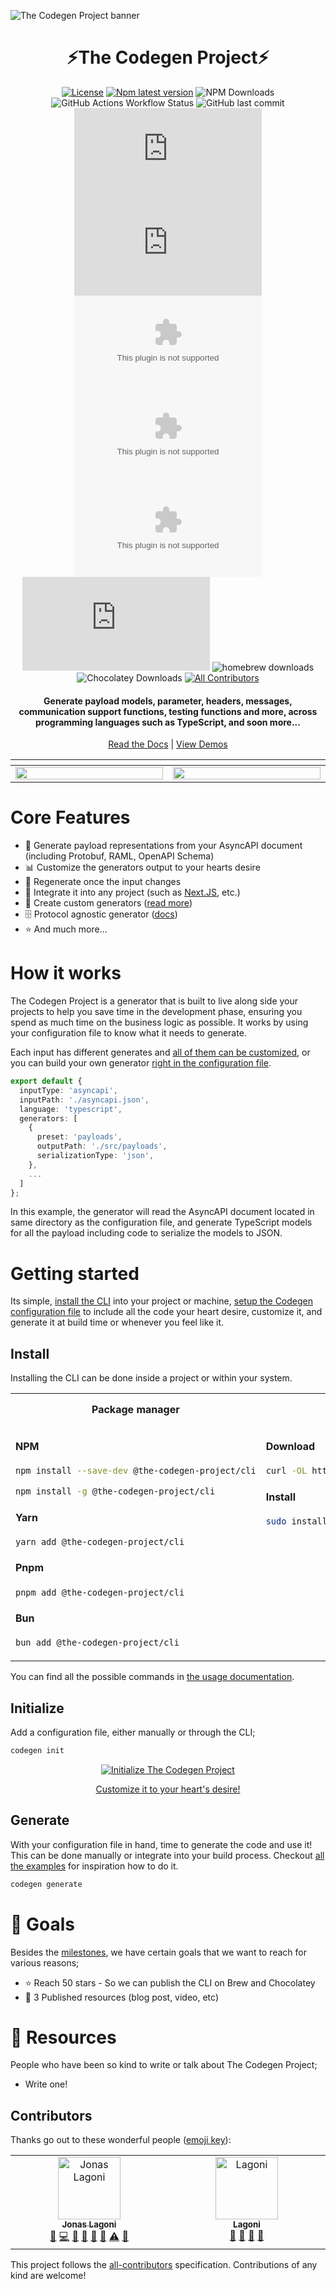 ![The Codegen Project banner](https://github.com/user-attachments/assets/5a839f64-8ed3-49fe-84e2-899cbd7d5027)

<div align="center">

<h1>⚡️The Codegen Project⚡️</h1>

[![License](https://img.shields.io/github/license/the-codegen-project/cli)](https://github.com/the-codegen-project/cli/blob/master/LICENSE)
[![Npm latest version](https://img.shields.io/npm/v/@the-codegen-project/cli)](https://www.npmjs.com/package/@the-codegen-project/cli)
![NPM Downloads](https://img.shields.io/npm/dw/%40the-codegen-project%2Fcli)
![GitHub Actions Workflow Status](https://img.shields.io/github/actions/workflow/status/the-codegen-project/cli/.github%2Fworkflows%2Fruntime-testing.yml?label=runtime%20testing)
![GitHub last commit](https://img.shields.io/github/last-commit/the-codegen-project/cli)
![GitHub Downloads (specific asset, all releases)](https://img.shields.io/github/downloads/the-codegen-project/cli/codegen.x64.pkg?label=MacOS)
![GitHub Downloads (specific asset, all releases)](https://img.shields.io/github/downloads/the-codegen-project/cli/codegen.arm64.pkg?label=MacOS)
![GitHub Downloads (specific asset, all releases)](https://img.shields.io/github/downloads/the-codegen-project/cli/codegen.x86.exe?label=Win)
![GitHub Downloads (specific asset, all releases)](https://img.shields.io/github/downloads/the-codegen-project/cli/codegen.x64.exe?label=Win)
![GitHub Downloads (specific asset, all releases)](https://img.shields.io/github/downloads/the-codegen-project/cli/codegen.tar.gz?label=Linux)
![GitHub Downloads (specific asset, all releases)](https://img.shields.io/github/downloads/the-codegen-project/cli/codegen.deb?label=Linux)
![homebrew downloads](https://img.shields.io/homebrew/installs/dm/codegen?label=Brew%20(SOON))
![Chocolatey Downloads](https://img.shields.io/chocolatey/dt/codegen?label=Chocolatey%20(SOON))<!-- ALL-CONTRIBUTORS-BADGE:START - Do not remove or modify this section -->
[![All Contributors](https://img.shields.io/badge/all_contributors-2-orange.svg?style=flat-square)](#contributors-)
<!-- ALL-CONTRIBUTORS-BADGE:END -->

<h4>Generate payload models, parameter, headers, messages, communication support functions, testing functions and more, across programming languages such as TypeScript, and soon more...</h4>

[Read the Docs](../_media/README.md) | [View Demos](../_media/README-1.md)

</div>

<table>
  <thead>
    <tr>
      <th width="600px"></th>
      <th width="600px"></th>
    </tr>
  </thead>
  <tbody>
  <tr width="600px">
    <td>
      <a href="../_media/generate-nextjs.gif"><img src="../_media/generate-nextjs.gif" width="100%"/></a>
    </td>
    <td>
      <a href="../_media/generate-typescript.gif"><img src="../_media/generate-typescript.gif" width="100%"/></a>
    </td>
  </tr>
  </tbody>
</table>

# Core Features
- 📃 Generate payload representations from your AsyncAPI document (including Protobuf, RAML, OpenAPI Schema)
- 📊 Customize the generators output to your hearts desire
- 💫 Regenerate once the input changes 
- 👀 Integrate it into any project (such as [Next.JS](./examples/typescript-nextjs/), etc.)
- 💅 Create custom generators ([read more](../_media/custom.md))
- 🗄️ Protocol agnostic generator ([docs](./docs/README.md#protocols))
- ⭐ And much more...

# How it works
The Codegen Project is a generator that is built to live along side your projects to help you save time in the development phase, ensuring you spend as much time on the business logic as possible. It works by using your configuration file to know what it needs to generate. 

Each input has different generates and [all of them can be customized](../_media/README-2.md), or you can build your own generator [right in the configuration file](../_media/custom.md).
```ts
export default {
  inputType: 'asyncapi',
  inputPath: './asyncapi.json',
  language: 'typescript',
  generators: [
    {
      preset: 'payloads',
      outputPath: './src/payloads',
      serializationType: 'json', 
    },
    ...
  ]
};
```

In this example, the generator will read the AsyncAPI document located in same directory as the configuration file, and generate TypeScript models for all the payload including code to serialize the models to JSON.

# Getting started
Its simple, [install the CLI](#install) into your project or machine, [setup the Codegen configuration file](#initialize) to include all the code your heart desire, customize it, and generate it at build time or whenever you feel like it.

## Install
Installing the CLI can be done inside a project or within your system.

<table style="table-layout: fixed;">
  <tr style="height: 50px;">
    <th>Package manager</th>
    <th>MacOS x64</th>
    <th>MacOS arm64</th>
    <th>Windows x64</th>
    <th>Windows x32</th>
    <th>Linux (Debian)</th>
    <th>Linux (Others)</th>
  </tr>
  <tr>
    <td style="vertical-align: top; min-width: 300px;">
      <div>

#### NPM

```sh
npm install --save-dev @the-codegen-project/cli

npm install -g @the-codegen-project/cli
```

#### Yarn

```sh
yarn add @the-codegen-project/cli
```

#### Pnpm

```sh
pnpm add @the-codegen-project/cli
```

#### Bun

```sh
bun add @the-codegen-project/cli
```

</div>
    </td>
    <td style="vertical-align: top;">
      <div>

#### Download
```sh
curl -OL https://github.com/the-codegen-project/cli/releases/latest/download/codegen.x64.pkg
```

#### Install
```sh
sudo installer -pkg codegen.x64.pkg -target /
```

</div>
    </td>
    <td style="vertical-align: top;">
      <div>

#### Download
```sh
curl -OL https://github.com/the-codegen-project/cli/releases/latest/download/codegen.arm64.pkg
```
#### Install

```sh
sudo installer -pkg codegen.arm64.pkg -target /
```
</div>
    </td>
    <td style="vertical-align: top;">
      <div>
<a href="https://github.com/the-codegen-project/cli/releases/latest/download/codegen.x64.exe">Download and run codegen.x64.exe</a>
</div>
    </td>
    <td style="vertical-align: top;">
      <div>
<a href="https://github.com/the-codegen-project/cli/releases/latest/download/codegen.x86.exe">Download and run codegen.x86.exe</a>
</div>
    </td>
    <td style="vertical-align: top;">
      <div>

#### Download
```sh
curl -OL https://github.com/the-codegen-project/cli/releases/latest/download/codegen.deb
```

#### Install
```sh
sudo apt install ./codegen.deb
```
</div>
    </td>
    <td style="vertical-align: top;">
      <div>

#### Download
```sh
curl -OL https://github.com/the-codegen-project/cli/releases/latest/download/codegen.tar.gz
```

#### Install

```sh
tar -xzf codegen.tar.gz
```

#### Symlink
```sh
ln -s <absolute-path>/bin/codegen /usr/local/bin/codegen
```

</div>
    </td>
  </tr>
</table>

You can find all the possible commands in [the usage documentation](../_media/usage.md).

## Initialize
Add a configuration file, either manually or through the CLI;
```sh
codegen init
```

<div align="center">

[![Initialize The Codegen Project](../_media/initialize.gif)](./assets/videos/initialize.gif)

[Customize it to your heart's desire!](../_media/README-2.md)

</div>

## Generate
With your configuration file in hand, time to generate the code and use it! This can be done manually or integrate into your build process. Checkout [all the examples](./examples/) for inspiration how to do it.

```sh
codegen generate
```

# 👀 Goals
Besides the [milestones](https://github.com/the-codegen-project/cli/milestones), we have certain goals that we want to reach for various reasons;
- ⭐ Reach 50 stars - So we can publish the CLI on Brew and Chocolatey
- 📃 3 Published resources (blog post, video, etc)

# 📃 Resources
People who have been so kind to write or talk about The Codegen Project;
- Write one!

## Contributors 

Thanks go out to these wonderful people ([emoji key](https://allcontributors.org/docs/en/emoji-key)):

<!-- ALL-CONTRIBUTORS-LIST:START - Do not remove or modify this section -->
<!-- prettier-ignore-start -->
<!-- markdownlint-disable -->
<table>
  <tbody>
    <tr>
      <td align="center" valign="top" width="14.28%"><a href="https://github.com/jonaslagoni"><img src="https://avatars.githubusercontent.com/u/13396189?v=4?s=100" width="100px;" alt="Jonas Lagoni"/><br /><sub><b>Jonas Lagoni</b></sub></a><br /><a href="https://github.com/the-codegen-project/cli/issues?q=author%3Ajonaslagoni" title="Bug reports">🐛</a> <a href="https://github.com/the-codegen-project/cli/commits?author=jonaslagoni" title="Code">💻</a> <a href="https://github.com/the-codegen-project/cli/commits?author=jonaslagoni" title="Documentation">📖</a> <a href="#ideas-jonaslagoni" title="Ideas, Planning, & Feedback">🤔</a> <a href="#maintenance-jonaslagoni" title="Maintenance">🚧</a> <a href="#question-jonaslagoni" title="Answering Questions">💬</a> <a href="https://github.com/the-codegen-project/cli/commits?author=jonaslagoni" title="Tests">⚠️</a> <a href="https://github.com/the-codegen-project/cli/pulls?q=is%3Apr+reviewed-by%3Ajonaslagoni" title="Reviewed Pull Requests">👀</a></td>
      <td align="center" valign="top" width="14.28%"><a href="https://github.com/ALagoni97"><img src="https://avatars.githubusercontent.com/u/68890168?v=4?s=100" width="100px;" alt="Lagoni"/><br /><sub><b>Lagoni</b></sub></a><br /><a href="https://github.com/the-codegen-project/cli/issues?q=author%3AALagoni97" title="Bug reports">🐛</a> <a href="#maintenance-ALagoni97" title="Maintenance">🚧</a> <a href="#projectManagement-ALagoni97" title="Project Management">📆</a> <a href="https://github.com/the-codegen-project/cli/pulls?q=is%3Apr+reviewed-by%3AALagoni97" title="Reviewed Pull Requests">👀</a></td>
    </tr>
  </tbody>
</table>

<!-- markdownlint-restore -->
<!-- prettier-ignore-end -->

<!-- ALL-CONTRIBUTORS-LIST:END -->

This project follows the [all-contributors](https://github.com/all-contributors/all-contributors) specification. Contributions of any kind are welcome!
